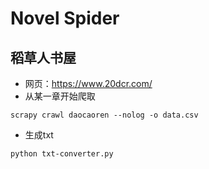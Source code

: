 # Novel Spider

## 稻草人书屋

* 网页：https://www.20dcr.com/
* 从某一章开始爬取

```shell
scrapy crawl daocaoren --nolog -o data.csv
```

* 生成txt

```sh
python txt-converter.py
```


